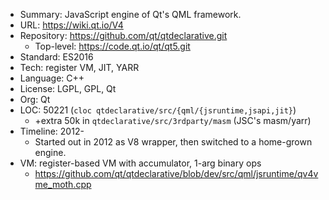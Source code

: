 * Summary:    JavaScript engine of Qt's QML framework.
* URL:        https://wiki.qt.io/V4
* Repository: https://github.com/qt/qtdeclarative.git
  * Top-level: https://code.qt.io/qt/qt5.git
* Standard:   ES2016
* Tech:       register VM, JIT, YARR
* Language:   C++
* License:    LGPL, GPL, Qt
* Org:        Qt
* LOC:        50221 (`cloc qtdeclarative/src/{qml/{jsruntime,jsapi,jit}`)
   * +extra 50k in `qtdeclarative/src/3rdparty/masm` (JSC's masm/yarr)
* Timeline:   2012-
  * Started out in 2012 as V8 wrapper, then switched to a home-grown engine.
* VM: register-based VM with accumulator, 1-arg binary ops
  * https://github.com/qt/qtdeclarative/blob/dev/src/qml/jsruntime/qv4vme_moth.cpp

